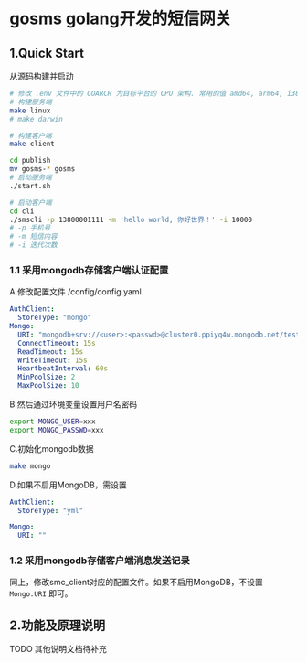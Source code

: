 # gosms golang开发的短信网关

## 1.Quick Start

从源码构建并启动

```bash
# 修改 .env 文件中的 GOARCH 为目标平台的 CPU 架构. 常用的值 amd64, arm64, i386, armhf等
# 构建服务端
make linux
# make darwin

# 构建客户端 
make client

cd publish
mv gosms-* gosms
# 启动服务端 
./start.sh

# 启动客户端
cd cli
./smscli -p 13800001111 -m 'hello world, 你好世界！' -i 10000
# -p 手机号
# -m 短信内容
# -i 迭代次数
```

### 1.1 采用mongodb存储客户端认证配置

A.修改配置文件 /config/config.yaml

```yaml
AuthClient:
  StoreType: "mongo"
Mongo:
  URI: "mongodb+srv://<user>:<passwd>@cluster0.ppiyq4w.mongodb.net/test"
  ConnectTimeout: 15s
  ReadTimeout: 15s
  WriteTimeout: 15s
  HeartbeatInterval: 60s
  MinPoolSize: 2
  MaxPoolSize: 10
```

B.然后通过环境变量设置用户名密码

```bash
export MONGO_USER=xxx
export MONGO_PASSWD=xxx
```

C.初始化mongodb数据

```bash
make mongo
```

D.如果不启用MongoDB，需设置

```yaml
AuthClient:
  StoreType: "yml"

Mongo:
  URI: ""
````

### 1.2 采用mongodb存储客户端消息发送记录

同上，修改smc_client对应的配置文件。如果不启用MongoDB，不设置 `Mongo.URI` 即可。

## 2.功能及原理说明

TODO 其他说明文档待补充